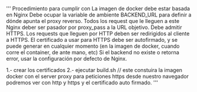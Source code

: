 '''
Procedimiento para cumplir con 
La imagen de docker debe estar basada en Nginx
Debe ocupar la variable de ambiente BACKEND_URL para definir a dónde apunta el proxy reverso.
Todos los request que le lleguen a este Nginx deber ser pasador por proxy_pass a la URL objetivo.
Debe admitir HTTPS. Los requests que lleguen por HTTP deben ser redirigidos al cliente a HTTPS.
El certificado a usar para HTTPS debe ser autofirmado, y se puede generar en cualquier momento (en la imagen de docker, cuando corre el
container, de ante mano, etc)
Si el backend no existe o retorna error, usar la configuración por defecto de Nginx.

1.- crear los certificados
2.- ejecutar build.sh // este constuira la imagen docker con el server proxy para peticiones https
desde nuestro navegador podremos ver con http y https y el certificado auto firmado. 
'''

